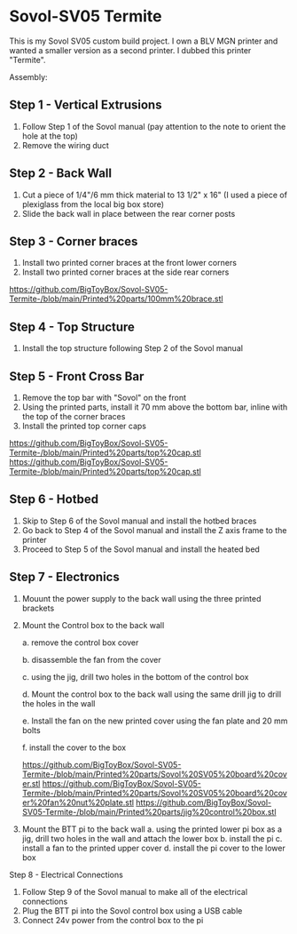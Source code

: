 # Sovol-SV05 Termite
This is my Sovol SV05 custom build project. I own a BLV MGN printer and wanted a smaller version as a second printer. I dubbed this printer "Termite".

Assembly:

## Step 1 - Vertical Extrusions
1. Follow Step 1 of the Sovol manual
    (pay attention to the note to orient the hole at the top)
2. Remove the wiring duct
    
## Step 2 - Back Wall
1. Cut a piece of 1/4"/6 mm thick material to 13 1/2" x 16"
    (I used a piece of plexiglass from the local big box store) 
2. Slide the back wall in place between the rear corner posts

## Step 3 - Corner braces
1. Install two printed corner braces at the front lower corners
2. Install two printed corner braces at the side rear corners

https://github.com/BigToyBox/Sovol-SV05-Termite-/blob/main/Printed%20parts/100mm%20brace.stl

## Step 4 - Top Structure
1. Install the top structure following Step 2 of the Sovol manual

## Step 5 - Front Cross Bar
1. Remove the top bar with "Sovol" on the front
2. Using the printed parts, install it 70 mm above the bottom bar, inline with the top of the corner braces
3. Install the printed top corner caps

https://github.com/BigToyBox/Sovol-SV05-Termite-/blob/main/Printed%20parts/top%20cap.stl
https://github.com/BigToyBox/Sovol-SV05-Termite-/blob/main/Printed%20parts/top%20cap.stl

## Step 6 - Hotbed
1. Skip to Step 6 of the Sovol manual and install the hotbed braces
2. Go back to Step 4 of the Sovol manual and install the Z axis frame to the printer
3. Proceed to Step 5 of the Sovol manual and install the heated bed

## Step 7 - Electronics
1. Mouunt the power supply to the back wall using the three printed brackets
2. Mount the Control box to the back wall

    a. remove the control box cover
    
    b. disassemble the fan from the cover
    
    c. using the jig, drill two holes in the bottom of the control box
    
    d. Mount the control box to the back wall using the same drill jig to drill the holes in the wall
    
    e. Install the fan on the new printed cover using the fan plate and 20 mm bolts
    
    f. install the cover to the box
    
    https://github.com/BigToyBox/Sovol-SV05-Termite-/blob/main/Printed%20parts/Sovol%20SV05%20board%20cover.stl
    https://github.com/BigToyBox/Sovol-SV05-Termite-/blob/main/Printed%20parts/Sovol%20SV05%20board%20cover%20fan%20nut%20plate.stl
    https://github.com/BigToyBox/Sovol-SV05-Termite-/blob/main/Printed%20parts/jig%20control%20box.stl
    
    
3. Mount the BTT pi to the back wall
    a. using the printed lower pi box as a jig, drill two holes in the wall and attach the lower box
    b. install the pi 
    c. install a fan to the printed upper cover
    d. install the pi cover to the lower box
    

 
 Step 8 - Electrical Connections    
 1. Follow Step 9 of the Sovol manual to make all of the electrical connections
 2. Plug the BTT pi into the Sovol control box using a USB cable
 3. Connect 24v power from the control box to the pi
 
    




